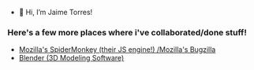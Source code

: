 - 👋 Hi, I’m Jaime Torres!

### Here's a few more places where i've collaborated/done stuff!

- [Mozilla's SpiderMonkey (their JS engine!) /Mozilla's Bugzilla](https://bugzilla.mozilla.org/user_profile?user_id=756163)
- [Blender (3D Modeling Software)](https://projects.blender.org/mews6)
<!---
mews6/mews6 is a ✨ special ✨ repository because its `README.md` (this file) appears on your GitHub profile.
You can click the Preview link to take a look at your changes.

- 👀 I’m interested in ...
- 🌱 I’m currently learning ...
- 💞️ I’m looking to collaborate on ...
- 📫 How to reach me ...
- 😄 Pronouns: ...
- ⚡ Fun fact: ...

--->
